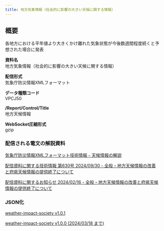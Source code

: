```yaml
---
title: 地方気象情報（社会的に影響の大きい天候に関する情報）
---
```


## 概要

各地方における平年値より大きくかけ離れた気象状態が今後数週間程度続くと予想された場合に発表

**資料名** <br/>
地方気象情報（社会的に影響の大きい天候に関する情報）

**配信形式** <br/>
気象庁防災情報XMLフォーマット

**データ種類コード** <br/>
VPCJ50

**/Report/Control/Title** <br/>
地方天候情報

**WebSocket圧縮形式** <br/>
gzip

### 配信される電文の解説資料

[気象庁防災情報XMLフォーマット技術情報 - 天候情報の解説](https://dmdata.jp/docs/jma/manual/0241-0243.pdf)

[配信資料に関する技術情報 第630号 2024/09/30 - 全般・地方天候情報の改善と府県天候情報の提供終了について](https://dmdata.jp/docs/jma/technical/620.pdf)

[配信資料に関するお知らせ 2024/02/16 - 全般・地方天候情報の改善と府県天候情報の提供終了について](https://dmdata.jp/docs/jma/notice/20240216a.pdf)

### JSON化

[weather-impact-society v1.0.1](/docs/reference/conversion/json/schema/weather-impact-society.md)

[weather-impact-society v1.0.0 (2024/03/18 まで)](/docs/reference/conversion/json/schema/legacy/weather-impact-society_1.0.0.md)
